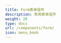 ```yaml
---
title: Form表单组件
description: 常用表单组件
weight: 20
type: docs
url: /components/form/
icon: menu_book
---
```

